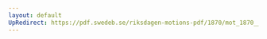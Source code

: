 ```yaml
---
layout: default
UpRedirect: https://pdf.swedeb.se/riksdagen-motions-pdf/1870/mot_1870__ak__fört.pdf
---
```

